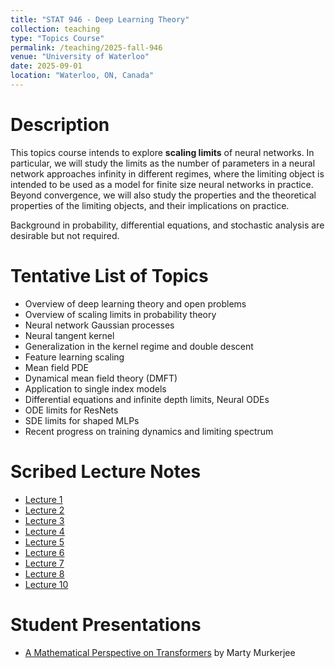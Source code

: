 ```yaml
---
title: "STAT 946 - Deep Learning Theory"
collection: teaching
type: "Topics Course"
permalink: /teaching/2025-fall-946
venue: "University of Waterloo"
date: 2025-09-01
location: "Waterloo, ON, Canada"
---
```


<!-- This is a description of a teaching experience. You can use markdown like any other post.

Heading 1
======

Heading 2
======

Heading 3
======
 -->

# Description

This topics course intends to explore **scaling limits** of neural networks. In particular, we will study the limits as the number of parameters in a neural network approaches infinity in different regimes, where the limiting object is intended to be used as a model for finite size neural networks in practice. Beyond convergence, we will also study the properties and the theoretical properties of the limiting objects, and their implications on practice.

<!-- Topics potentially covered in this course include: Neural network Gaussian processes, neural tangent kernel, limiting spectrum, double descent, mean-field neural network PDE, feature learning, dynamical mean field theory, single index models, neural ODE, infinite-depth ResNets, neural covariance SDE, and other extensions. -->

Background in probability, differential equations, and stochastic analysis are desirable but not required.

# Tentative List of Topics 

- Overview of deep learning theory and open problems
- Overview of scaling limits in probability theory
- Neural network Gaussian processes
- Neural tangent kernel
- Generalization in the kernel regime and double descent
- Feature learning scaling
- Mean field PDE
- Dynamical mean field theory (DMFT)
- Application to single index models
- Differential equations and infinite depth limits, Neural ODEs
- ODE limits for ResNets
- SDE limits for shaped MLPs
- Recent progress on training dynamics and limiting spectrum

# Scribed Lecture Notes 

- [Lecture 1](/files/STAT946_F2025_Scribe/STAT_946_Lecture_1.pdf) 
- [Lecture 2](/files/STAT946_F2025_Scribe/STAT_946_Lecture_2.pdf) 
- [Lecture 3](/files/STAT946_F2025_Scribe/STAT_946_Lecture_3.pdf) 
- [Lecture 4](/files/STAT946_F2025_Scribe/STAT_946_Lecture_4.pdf) 
- [Lecture 5](/files/STAT946_F2025_Scribe/STAT_946_Lecture_5.pdf) 
- [Lecture 6](/files/STAT946_F2025_Scribe/STAT_946_Lecture_6.pdf) 
- [Lecture 7](/files/STAT946_F2025_Scribe/STAT_946_Lecture_7.pdf) 
- [Lecture 8](/files/STAT946_F2025_Scribe/STAT_946_Lecture_8.pdf) 
- [Lecture 10](/files/STAT946_F2025_Scribe/STAT_946_Lecture_10.pdf) 

# Student Presentations 

- [A Mathematical Perspective on Transformers](/files/STAT946_F2025_Scribe/Presentation_Math_Transformers.pdf) by Marty Murkerjee 

















